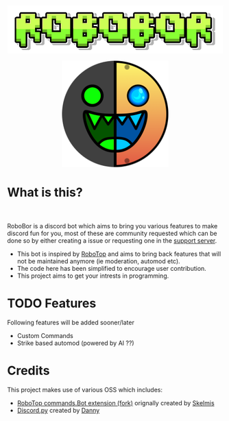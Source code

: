 <div class="header">
  <p align = "center"><img width="512" src="assets/logo.png"></p>
  <p align = "center"><img width="248" height="248" src="assets/robbor_green(light).png"></p>
</div>

# What is this? <br></br>
RoboBor is a discord bot which aims to bring you various features to make discord fun for you, most of these are community requested which can be done so by either creating a issue or requesting one in the [support server](https://discord.gg/BwxC4JhT52).

- This bot is inspired by [RoboTop](https://robotop.xyz/) and aims to bring back features that will not be maintained anymore (ie moderation, automod etc).
- The code here has been simplified to encourage user contribution.
- This project aims to get your intrests in programming.

# TODO Features
Following features will be added sooner/later
- Custom Commands
- Strike based automod (powered by AI ??)


# Credits
This project makes use of various OSS which includes: 
- [RoboTop commands.Bot extension (fork)](https://github.com/ASF007/RoboTop) orignally created by [Skelmis](https://github.com/Skelmis)
- [Discord.py](https://github.com/Rapptz/discord.py) created by [Danny](https://github.com/Rapptz)
